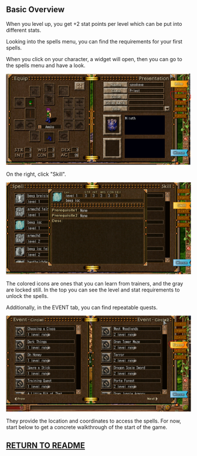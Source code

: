 
## Basic Overview

When you level up, you get +2 stat points per level which can be put into different stats.

Looking into the spells menu, you can find the requirements for your first spells.

When you click on your character, a widget will open, then you can go to the spells menu and have a look.

<img src="../media/character_info_1.PNG" alt="Character Info Widget" width="512"/></img>

On the right, click "Skill".

<img src="../media/first_free_spell.PNG" alt="Character Info Spells Widget" width="512"/></img>

The colored icons are ones that you can learn from trainers, and the gray are locked still. In the top you can see the level and stat requirements to unlock the spells.

Additionally, in the EVENT tab, you can find repeatable quests.

<img src="../media/event_widget.PNG" alt="Character Info Spells Widget" width="512"/></img>

They provide the location and coordinates to access the spells. For now, start below to get a concrete walkthrough of the start of the game.


## [RETURN TO README](../README.md)
